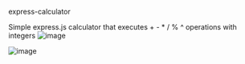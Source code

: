 express-calculator

Simple express.js calculator that executes + - * / % ^ operations with integers 
![image](https://user-images.githubusercontent.com/72711477/190175772-dcdf8afe-aaa6-4ac7-84ed-43438310de09.png)

![image](https://user-images.githubusercontent.com/72711477/190175917-923d4f36-cc12-4639-871f-8e6b1c29a335.png)
